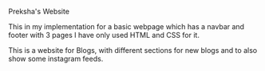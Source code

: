 Preksha's Website

This in my implementation for a basic webpage which has a navbar and footer with 3 pages
I have only used HTML and CSS for it.

This is a website for Blogs, with different sections for new blogs and to also show some instagram feeds.
